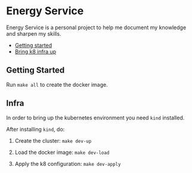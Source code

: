 # Energy Service

Energy Service is a personal project to help me document my knowledge and sharpen my skills.

- [Getting started](#GettingStarted)
- [Bring k8 infra up](#Infra)

## Getting Started

Run `make all` to create the docker image.

## Infra

In order to bring up the kubernetes environment you need `kind` installed.

After installing `kind`, do:

1. Create the cluster:
`make dev-up`

2. Load the docker image:
`make dev-load`

3. Apply the k8 configuration:
`make dev-apply`
